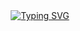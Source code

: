 <div align="center">
  <a href="https://git.io/typing-svg">
    <picture>
      <!-- Dark mode -->
      <source media="(prefers-color-scheme: dark)"
              srcset="https://readme-typing-svg.herokuapp.com?font=Fira+Code&duration=1200&pause=400&color=FFFFFF&center=true&width=435&lines=I+cast+Nothingness..;.....;???&background=FFFFFF00" />
      <!-- Light/default mode -->
      <source media="(prefers-color-scheme: light)"
              srcset="https://readme-typing-svg.herokuapp.com?font=Fira+Code&duration=1200&pause=400&color=000000&center=true&width=435&lines=I+cast+Nothingness..;.....;???&background=FFFFFF00" />
      <!-- Fallback (shown if media queries unsupported) -->
      <img alt="Typing SVG"
           src="https://readme-typing-svg.herokuapp.com?font=Fira+Code&duration=1200&pause=400&color=000000&center=true&width=435&lines=I+cast+Nothingness..;.....;???&background=FFFFFF00" />
    </picture>
  </a>
</div>
